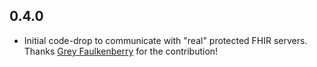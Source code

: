 ## 0.4.0
* Initial code-drop to communicate with "real" protected FHIR servers. Thanks [Grey Faulkenberry](https://github.com/Dokotela) for the contribution!

